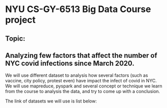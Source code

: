 # NYU CS-GY-6513  Big Data Course project

## Topic: 
##  Analyzing few factors that affect the number of NYC covid infections since March 2020.

We will use different dataset to analysis how several factors (such as vaccine, city policy, protest even) have impact the infect
of covid in NYC.
We will use mapreduce, pyspark and several concept or technique we learn from the course to analysis the data,
and try to come up with a conclusion.

The link of datasets we will use is list below:

